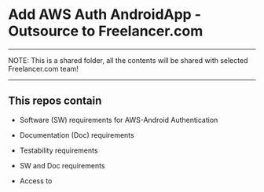 # Add AWS Auth AndroidApp - Outsource to Freelancer.com
***************************************************************************************************
NOTE:
This is a shared folder, all the contents will be shared with selected Freelancer.com team! 

***************************************************************************************************

This repos contain
------------------
* Software (SW) requirements for AWS-Android Authentication 

* Documentation (Doc) requirements

* Testability requirements

* SW and Doc requirements

* Access to 
